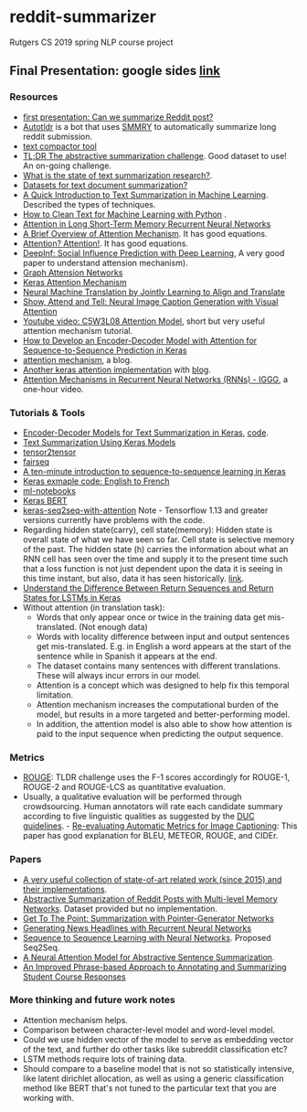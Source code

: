 # reddit-summarizer
Rutgers CS 2019 spring NLP course project
<!---
Google Folder: https://drive.google.com/drive/folders/1X9Z8pT9eW3bUdGQT7OO14Oqd5a2_kjgU?usp=sharing
--->
  
## Final Presentation: google sides [link](https://docs.google.com/presentation/d/1G_7menqhi7S85ShZDGjWppuFmY8TWyW9-CWyI5zE1ts/edit?usp=sharing)   
    
### Resources  
- [first presentation: Can we summarize Reddit post?](https://docs.google.com/presentation/d/1z4J6HMYFLQaS3g8zjvqCV3cazFWsUV9EiI55oUluVKE/edit?usp=sharing)   
- [Autotldr](https://www.reddit.com/r/autotldr/comments/31b9fm/faq_autotldr_bot/) is a bot that uses [SMMRY](https://smmry.com/about) to automatically summarize long reddit submission.   
- [text compactor tool](https://www.textcompactor.com/)    
- [TL;DR The abstractive summarization challenge](https://www.reddit.com/r/MachineLearning/comments/a6erpw/project_the_tldr_challenge/). Good dataset to use! An on-going challenge.   
- [What is the state of text summarization research?](https://www.reddit.com/r/LanguageTechnology/comments/94m0kw/what_is_the_state_of_text_summarization_research/).  
- [Datasets for text document summarization?](https://www.reddit.com/r/MachineLearning/comments/48wqey/datasets_for_text_document_summarization/)   
- [A Quick Introduction to Text Summarization in Machine Learning](https://towardsdatascience.com/a-quick-introduction-to-text-summarization-in-machine-learning-3d27ccf18a9f). Described the types of techniques.    
- [How to Clean Text for Machine Learning with Python](https://machinelearningmastery.com/clean-text-machine-learning-python/) .   
- [Attention in Long Short-Term Memory Recurrent Neural Networks](https://machinelearningmastery.com/attention-long-short-term-memory-recurrent-neural-networks/)   
- [A Brief Overview of Attention Mechanism](https://medium.com/syncedreview/a-brief-overview-of-attention-mechanism-13c578ba9129). It has good equations.    
- [Attention? Attention!](https://lilianweng.github.io/lil-log/2018/06/24/attention-attention.html). It has good equations.  
- [DeepInf: Social Influence Prediction with Deep Learning](https://arxiv.org/pdf/1807.05560.pdf), A very good paper to understand attension mechanism).  
- [Graph Attension Networks](https://arxiv.org/abs/1710.10903)   
- [Keras Attention Mechanism](https://github.com/philipperemy/keras-attention-mechanism)   
- [Neural Machine Translation by Jointly Learning to Align and Translate](https://arxiv.org/abs/1409.0473)   
- [Show, Attend and Tell: Neural Image Caption Generation with Visual Attention](https://arxiv.org/abs/1502.03044)   
- [Youtube video: C5W3L08 Attention Model](https://www.youtube.com/watch?v=quoGRI-1l0A), short but very useful attention mechanism tutorial.  
- [How to Develop an Encoder-Decoder Model with Attention for Sequence-to-Sequence Prediction in Keras](https://machinelearningmastery.com/encoder-decoder-attention-sequence-to-sequence-prediction-keras/)   
- [attention mechanism](https://blog.heuritech.com/2016/01/20/attention-mechanism/), a blog.  
- [Another keras attention implementation](https://github.com/thushv89/attention_keras) with [blog](https://towardsdatascience.com/light-on-math-ml-attention-with-keras-dc8dbc1fad39).   
- [Attention Mechanisms in Recurrent Neural Networks (RNNs) - IGGG](https://www.youtube.com/watch?v=QuvRWevJMZ4), a one-hour video.

### Tutorials & Tools
- [Encoder-Decoder Models for Text Summarization in Keras](https://machinelearningmastery.com/encoder-decoder-models-text-summarization-keras/), [code](https://github.com/chen0040/keras-text-summarization).    
- [Text Summarization Using Keras Models](https://hackernoon.com/text-summarization-using-keras-models-366b002408d9)     
- [tensor2tensor](https://github.com/tensorflow/tensor2tensor)    
- [fairseq](https://github.com/pytorch/fairseq)    
- [A ten-minute introduction to sequence-to-sequence learning in Keras](https://blog.keras.io/a-ten-minute-introduction-to-sequence-to-sequence-learning-in-keras.html)   
- [Keras exmaple code: English to French](https://github.com/keras-team/keras/blob/master/examples/lstm_seq2seq.py)    
- [ml-notebooks](https://github.com/neonbjb/ml-notebooks/blob/master/keras-seq2seq-with-attention/keras_translate_notebook.ipynb)  
- [Keras BERT](https://pypi.org/project/keras-bert/)   
- [keras-seq2seq-with-attention](https://github.com/neonbjb/ml-notebooks/tree/master/keras-seq2seq-with-attention) Note - Tensorflow 1.13 and greater versions currently have problems with the code.  
- Regarding hidden state(carry), cell state(memory): Hidden state is overall state of what we have seen so far. Cell state is selective memory of the past. The hidden state (h) carries the information about what an RNN cell has seen over the time and supply it to the present time such that a loss function is not just dependent upon the data it is seeing in this time instant, but also, data it has seen historically. [link](https://www.quora.com/How-is-the-hidden-state-h-different-from-the-memory-c-in-an-LSTM-cell).   
- [Understand the Difference Between Return Sequences and Return States for LSTMs in Keras](https://machinelearningmastery.com/return-sequences-and-return-states-for-lstms-in-keras/)  
- Without attention (in translation task):
    -  Words that only appear once or twice in the training data get mis-translated. (Not enough data)
    -  Words with locality difference between input and output sentences get mis-translated. E.g. in English a word appears at the start of the sentence while in Spanish it appears at the end.
    -  The dataset contains many sentences with different translations. These will always incur errors in our model.
    -  Attention is a concept which was designed to help fix this temporal limitation. 
    -  Attention mechanism increases the computational burden of the model, but results in a more targeted and better-performing model.
    -  In addition, the attention model is also able to show how attention is paid to the input sequence when predicting the output sequence.    
        
### Metrics   
- [ROUGE](https://en.wikipedia.org/wiki/ROUGE_(metric)): TLDR challenge uses the F-1 scores accordingly for ROUGE-1, ROUGE-2 and ROUGE-LCS as quantitative evaluation.   
- Usually, a qualitative evaluation will be performed through crowdsourcing. Human annotators will rate each candidate summary according to five linguistic qualities as suggested by the [DUC guidelines](https://duc.nist.gov/pubs/2006papers/duc2006.pdf). - [Re-evaluating Automatic Metrics for Image Captioning](https://aclweb.org/anthology/E17-1019): This paper has good explanation for BLEU, METEOR, ROUGE, and CIDEr.     
   
### Papers   
- [A very useful collection of state-of-art related work (since 2015) and their implementations](https://tldr.webis.de/tldr-web/soa.html).
- [Abstractive Summarization of Reddit Posts with Multi-level Memory Networks](https://github.com/ctr4si/MMN). Dataset provided but no implementation.      
- [Get To The Point: Summarization with Pointer-Generator Networks](https://arxiv.org/pdf/1704.04368.pdf)  
- [Generating News Headlines with Recurrent Neural Networks](https://arxiv.org/abs/1512.01712)    
- [Sequence to Sequence Learning with Neural Networks](https://papers.nips.cc/paper/5346-sequence-to-sequence-learning-with-neural-networks.pdf). Proposed Seq2Seq.
- [A Neural Attention Model for Abstractive Sentence Summarization](https://arxiv.org/abs/1509.00685).  
- [An Improved Phrase-based Approach to Annotating and Summarizing Student Course Responses](http://aclweb.org/anthology/C16-1006)  
   
### More thinking and future work notes
- Attention mechanism helps.   
- Comparison between character-level model and word-level model.    
- Could we use hidden vector of the model to serve as embedding vector of the text, and further do other tasks like subreddit classification etc?    
- LSTM methods require lots of training data. 
- Should compare to a baseline model that is not so statistically intensive, like latent dirichlet allocation, as well as using a generic classification method like BERT that's not tuned to the particular text that you are working with.  
